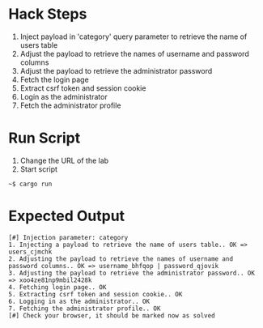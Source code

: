# Hack Steps

1. Inject payload in 'category' query parameter to retrieve the name of users table
2. Adjust the payload to retrieve the names of username and password columns
3. Adjust the payload to retrieve the administrator password
4. Fetch the login page
5. Extract csrf token and session cookie
6. Login as the administrator
7. Fetch the administrator profile

# Run Script

1. Change the URL of the lab
2. Start script

```
~$ cargo run
```

# Expected Output

```
[#] Injection parameter: category
1. Injecting a payload to retrieve the name of users table.. OK => users_cjmchk
2. Adjusting the payload to retrieve the names of username and password columns.. OK => username_bhfqop | password_qjovik
3. Adjusting the payload to retrieve the administrator password.. OK => xoo4ze81np9mbil2428k
4. Fetching login page.. OK
5. Extracting csrf token and session cookie.. OK
6. Logging in as the administrator.. OK
7. Fetching the administrator profile.. OK
[#] Check your browser, it should be marked now as solved
```
